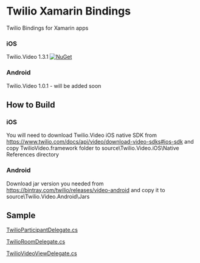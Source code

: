 # Twilio Xamarin Bindings

Twilio Bindings for Xamarin apps

### iOS
Twilio.Video 1.3.1 [![NuGet][video-nuget-img]][video-nuget-link]
### Android
Twilio.Video 1.0.1 - will be added soon

## How to Build

### iOS
You will need to download Twilio.Video iOS native SDK from https://www.twilio.com/docs/api/video/download-video-sdks#ios-sdk and copy TwilioVideo.framework folder to source\Twilio.Video.iOS\Native References directory

### Android
Download jar version you needed from https://bintray.com/twilio/releases/video-android and copy it to source\Twilio.Video.Android\Jars

[video-nuget-img]: https://img.shields.io/badge/nuget-1.3.1-blue.svg
[video-nuget-link]: https://www.nuget.org/packages/Twilio.Video.XamarinBinding

## Sample

[TwilioParticipantDelegate.cs](sample/Twilio.Video.Sample.iOS/TwilioParticipantDelegate.cs)

[TwilioRoomDelegate.cs](sample/Twilio.Video.Sample.iOS/TwilioRoomDelegate.cs)

[TwilioVideoViewDelegate.cs](sample/Twilio.Video.Sample.iOS/TwilioVideoViewDelegate.cs)
